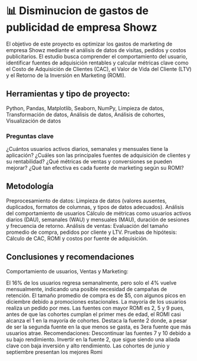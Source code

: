 # 📊 Disminucion de gastos de publicidad de empresa Showz

El objetivo de este proyecto es optimizar los gastos de marketing de empresa Showz mediante el análisis de datos de visitas, pedidos y costos publicitarios. El estudio busca comprender el comportamiento del usuario, identificar fuentes de adquisición rentables y calcular métricas clave como el Costo de Adquisición de Clientes (CAC), el Valor de Vida del Cliente (LTV) y el Retorno de la Inversión en Marketing (ROMI).

## Herramientas y tipo de proyecto:
Python, Pandas, Matplotlib, Seaborn, NumPy, Limpieza de datos, Transformación de datos, Análisis de datos, Análisis de cohortes, Visualización de datos

### Preguntas clave
¿Cuántos usuarios activos diarios, semanales y mensuales tiene la aplicación?
¿Cuáles son las principales fuentes de adquisición de clientes y su rentabilidad?
¿Qué métricas de ventas y conversiones se pueden mejorar?
¿Qué tan efectiva es cada fuente de marketing según su ROMI?

## Metodología

Preprocesamiento de datos: Limpieza de datos (valores ausentes, duplicados, formatos de columnas, y tipos de datos adecuados).
Análisis del comportamiento de usuarios Cálculo de métricas como usuarios activos diarios (DAU), semanales (WAU) y mensuales (MAU), duración de sesiones y frecuencia de retorno.
Análisis de ventas: Evaluación del tamaño promedio de compra, pedidos por cliente y LTV.
Pruebas de hipótesis: Cálculo de CAC, ROMI y costos por fuente de adquisición.

## Conclusiones y recomendaciones

Comportamiento de usuarios, Ventas y Marketing:

El 16% de los usuarios regresa semanalmente, pero solo el 4% vuelve mensualmente, indicando una posible necesidad de campañas de retención.
El tamaño promedio de compra es de $5, con algunos picos en diciembre debido a promociones estacionales. La mayoría de los usuarios realiza un pedido por mes.
Las fuentes con mayor ROMI es 2, 5 y 9 pues, antes de que las cohortes cumplan el primer mes de edad, el ROMI casi alcanza el 1 en la mayoría de cohortes.
Destaca la fuente 2 donde, a pesar de ser la segunda fuente en la que menos se gasta, es 3era fuente que más usuarios atrae.
Recomendaciones:
Descontinuar las fuentes 7 y 10 debido a su bajo rendimiento.
Invertir en la fuente 2, que sigue siendo una aliada clave con baja inversión y alto rendimiento.
Las cohortes de junio y septiembre presentan los mejores Romi
